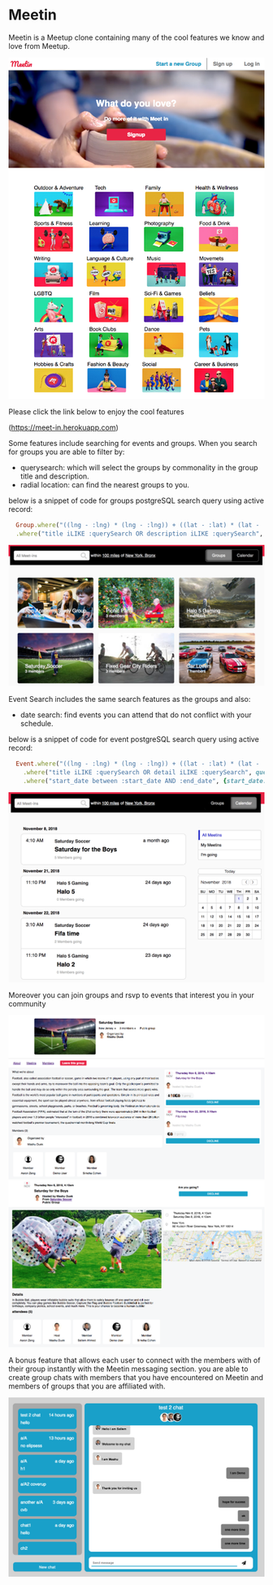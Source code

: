 # Meetin
Meetin is a Meetup clone containing many of the cool features we know and love from Meetup.

![alt text](app/assets/images/feature_ads/splash.png)

Please click the link below to enjoy the cool features

(https://meet-in.herokuapp.com)


Some features include searching for events and groups. When you search for groups you are able to filter by:
* querysearch: which will select the groups by commonality in the group title and description.
* radial location: can find the nearest groups to you.

below is a snippet of code for groups postgreSQL search query using active record:

```ruby
  Group.where("((lng - :lng) * (lng - :lng)) + ((lat - :lat) * (lat - :lat)) < :r * :r", {lng: lng, lat:lat, r: r})
  .where("title iLIKE :querySearch OR description iLIKE :querySearch", querySearch: "%#{querySearch}%")
```


![alt text](app/assets/images/feature_ads/group_search.png)

Event Search includes the same search features as the groups and also:
* date search: find events you can attend that do not conflict with your schedule.

below is a snippet of code for event postgreSQL search query using active record:

```ruby
  Event.where("((lng - :lng) * (lng - :lng)) + ((lat - :lat) * (lat - :lat)) < :r * :r", {lng: lng, lat:lat, r: r})
    .where("title iLIKE :querySearch OR detail iLIKE :querySearch", querySearch: "%#{querySearch}%")
    .where("start_date between :start_date AND :end_date", {start_date: start_date, end_date: end_date})
```

![alt text](app/assets/images/feature_ads/event_search.png)

Moreover you can join groups and rsvp to events that interest you in your community

![alt text](app/assets/images/feature_ads/group_show.png)
![alt text](app/assets/images/feature_ads/event_show.png)

A bonus feature that allows each user to connect with the members with of their group instantly with the Meetin messaging section. you are able to create group chats with members that you have encountered on Meetin and members of groups that you are affiliated with.

![alt text](app/assets/images/feature_ads/messaging.png)
